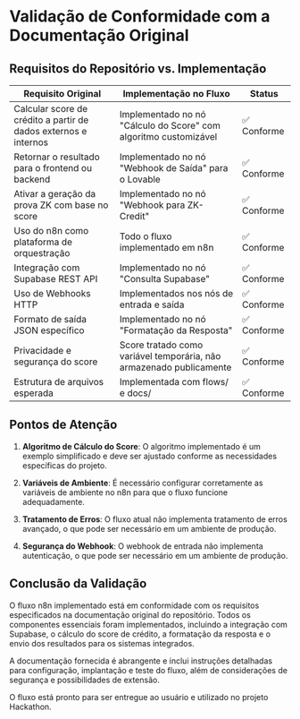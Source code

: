 # Validação de Conformidade com a Documentação Original

## Requisitos do Repositório vs. Implementação

| Requisito Original | Implementação no Fluxo | Status |
|-------------------|------------------------|--------|
| Calcular score de crédito a partir de dados externos e internos | Implementado no nó "Cálculo do Score" com algoritmo customizável | ✅ Conforme |
| Retornar o resultado para o frontend ou backend | Implementado no nó "Webhook de Saída" para o Lovable | ✅ Conforme |
| Ativar a geração da prova ZK com base no score | Implementado no nó "Webhook para ZK-Credit" | ✅ Conforme |
| Uso do n8n como plataforma de orquestração | Todo o fluxo implementado em n8n | ✅ Conforme |
| Integração com Supabase REST API | Implementado no nó "Consulta Supabase" | ✅ Conforme |
| Uso de Webhooks HTTP | Implementados nos nós de entrada e saída | ✅ Conforme |
| Formato de saída JSON específico | Implementado no nó "Formatação da Resposta" | ✅ Conforme |
| Privacidade e segurança do score | Score tratado como variável temporária, não armazenado publicamente | ✅ Conforme |
| Estrutura de arquivos esperada | Implementada com flows/ e docs/ | ✅ Conforme |

## Pontos de Atenção

1. **Algoritmo de Cálculo do Score**: O algoritmo implementado é um exemplo simplificado e deve ser ajustado conforme as necessidades específicas do projeto.

2. **Variáveis de Ambiente**: É necessário configurar corretamente as variáveis de ambiente no n8n para que o fluxo funcione adequadamente.

3. **Tratamento de Erros**: O fluxo atual não implementa tratamento de erros avançado, o que pode ser necessário em um ambiente de produção.

4. **Segurança do Webhook**: O webhook de entrada não implementa autenticação, o que pode ser necessário em um ambiente de produção.

## Conclusão da Validação

O fluxo n8n implementado está em conformidade com os requisitos especificados na documentação original do repositório. Todos os componentes essenciais foram implementados, incluindo a integração com Supabase, o cálculo do score de crédito, a formatação da resposta e o envio dos resultados para os sistemas integrados.

A documentação fornecida é abrangente e inclui instruções detalhadas para configuração, implantação e teste do fluxo, além de considerações de segurança e possibilidades de extensão.

O fluxo está pronto para ser entregue ao usuário e utilizado no projeto Hackathon.
